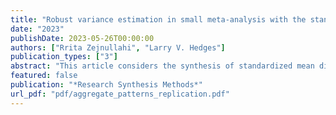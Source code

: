 ```yaml
---
title: "Robust variance estimation in small meta-analysis with the standardized mean difference"
date: "2023"
publishDate: 2023-05-26T00:00:00
authors: ["Rrita Zejnullahi", "Larry V. Hedges"]
publication_types: ["3"]
abstract: "This article considers the synthesis of standardized mean differences using a random-effects framework in the case of few studies. While random-effects methods produce efficient estimates and confidence intervals for the summary effect have correct coverage when the number of studies is sufficiently large, we demonstrate that conventional methods result in confidence intervals that are not wide enough when the number of studies is small, depending on the configuration of sample sizes across studies, degree of true heterogeneity and number of studies. We introduce two alternative variance estimators with better small sample properties, investigate degrees of freedom adjustments for computing confidence intervals, and study their effectiveness via simulation studies."
featured: false
publication: "*Research Synthesis Methods*"
url_pdf: "pdf/aggregate_patterns_replication.pdf"
---
```


